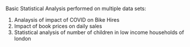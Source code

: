 Basic Statistical Analysis performed on multiple data sets:

1. Analaysis of impact of COVID on Bike Hires
2. Impact of book prices on daily sales
3. Statistical analysis of number of children in low income households of london
